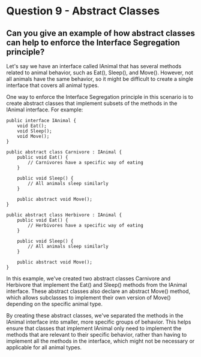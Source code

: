 # Question 9 - Abstract Classes

## Can you give an example of how abstract classes can help to enforce the Interface Segregation principle?

Let's say we have an interface called IAnimal that has several methods related to animal behavior, such as Eat(), Sleep(), and Move(). However, not all animals have the same behavior, so it might be difficult to create a single interface that covers all animal types.

One way to enforce the Interface Segregation principle in this scenario is to create abstract classes that implement subsets of the methods in the IAnimal interface. For example:

```
public interface IAnimal {
    void Eat();
    void Sleep();
    void Move();
}

public abstract class Carnivore : IAnimal {
    public void Eat() {
        // Carnivores have a specific way of eating
    }

    public void Sleep() {
        // All animals sleep similarly
    }

    public abstract void Move();
}

public abstract class Herbivore : IAnimal {
    public void Eat() {
        // Herbivores have a specific way of eating
    }

    public void Sleep() {
        // All animals sleep similarly
    }

    public abstract void Move();
}

```
In this example, we've created two abstract classes Carnivore and Herbivore that implement the Eat() and Sleep() methods from the IAnimal interface. These abstract classes also declare an abstract Move() method, which allows subclasses to implement their own version of Move() depending on the specific animal type.

By creating these abstract classes, we've separated the methods in the IAnimal interface into smaller, more specific groups of behavior. This helps ensure that classes that implement IAnimal only need to implement the methods that are relevant to their specific behavior, rather than having to implement all the methods in the interface, which might not be necessary or applicable for all animal types.